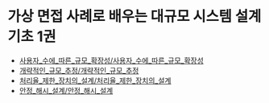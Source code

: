 # 가상 면접 사례로 배우는 대규모 시스템 설계 기초 1권
* [사용자_수에_따른_규모_확장성/사용자_수에_따른_규모_확장성](사용자_수에_따른_규모_확장성/사용자_수에_따른_규모_확장성)
* [개략적인_규모_추정/개략적인_규모_추정](개략적인_규모_추정/개략적인_규모_추정)
* [처리율_제한_장치의_설계/처리율_제한_장치의_설계](처리율_제한_장치의_설계/처리율_제한_장치의_설계)
* [안정_해시_설계/안정_해시_설계](안정_해시_설계/안정_해시_설계)
